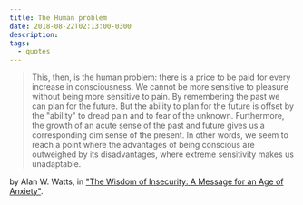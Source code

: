 ```yaml
---
title: The Human problem
date: 2018-08-22T02:13:00-0300
description:
tags:
  - quotes
---
```



> This, then, is the human problem: there is a price to be paid for every
> increase in consciousness. We cannot be more sensitive to pleasure without being
> more sensitive to pain. By remembering the past we can plan for the future. But
> the ability to plan for the future is offset by the "ability" to dread pain and
> to fear of the unknown. Furthermore, the growth of an acute sense of the past
> and future gives us a corresponding dim sense of the present. In other words, we
> seem to reach a point where the advantages of being conscious are outweighed by
> its disadvantages, where extreme sensitivity makes us unadaptable.

by Alan W. Watts, in ["The Wisdom of Insecurity: A Message for an Age of Anxiety"][1].

[1]: https://www.goodreads.com/book/show/551520.The_Wisdom_of_Insecurity
